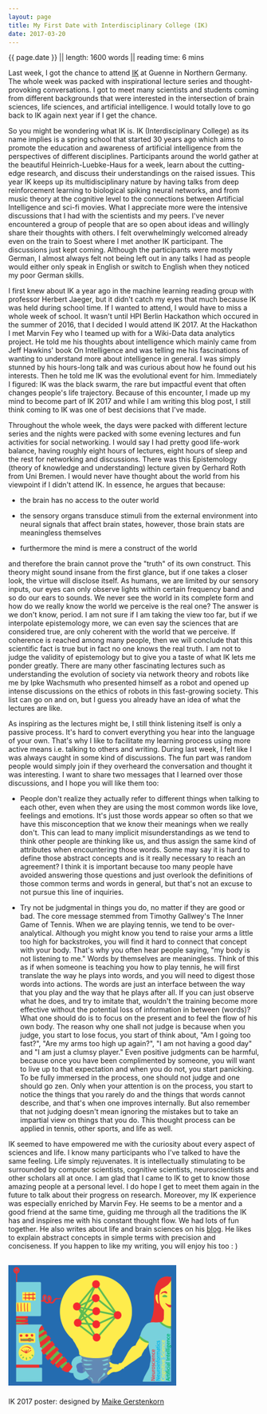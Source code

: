 ```yaml
---
layout: page
title: My First Date with Interdisciplinary College (IK)
date: 2017-03-20
---
```

{{ page.date }} ||
length: 1600 words || 
reading time: 6 mins

Last week, I got the chance to attend [IK](https://interdisciplinary-college.de) at Guenne in Northern Germany. The whole week was packed with inspirational lecture series and thought-provoking conversations. I got to meet many scientists and students coming from different backgrounds that were interested in the intersection of brain sciences, life sciences, and artificial intelligence. I would totally love to go back to IK again next year if I get the chance.

So you might be wondering what IK is. IK (Interdisciplinary College) as its name implies is a spring school that started 30 years ago which aims to promote the education and awareness of artificial intelligence from the perspectives of different disciplines. Participants around the world gather at the beautiful Heinrich-Luebke-Haus for a week, learn about the cutting-edge research, and discuss their understandings on the raised issues. This year IK keeps up its multidisciplinary nature by having talks from deep reinforcement learning to biological spiking neural networks, and from music theory at the cognitive level to the connections between Artificial Intelligence and sci-fi movies. What I appreciate more were the intensive discussions that I had with the scientists and my peers. I've never encountered a group of people that are so open about ideas and willingly share their thoughts with others. I felt overwhelmingly welcomed already even on the train to Soest where I met another IK participant. The discussions just kept coming. Although the participants were mostly German, I almost always felt not being left out in any talks I had as people would either only speak in English or switch to English when they noticed my poor German skills.

I first knew about IK a year ago in the machine learning reading group with professor Herbert Jaeger, but it didn't catch my eyes that much because IK was held during school time. If I wanted to attend, I would have to miss a whole week of school. It wasn't until HPI Berlin Hackathon which occured in the summer of 2016, that I decided I would attend IK 2017. At the Hackathon I met Marvin Fey who I teamed up with for a Wiki-Data data analytics project. He told me his thoughts about intelligence which mainly came from Jeff Hawkins' book On Intelligence and was telling me his fascinations of wanting to understand more about intelligence in general. I was simply stunned by his hours-long talk and was curious about how he found out his interests. Then he told me IK was the evolutional event for him. Immediately I figured: IK was the black swarm, the rare but impactful event that often changes people's life trajectory. Because of this encounter, I made up my mind to become part of IK 2017 and while I am writing this blog post, I still think coming to IK was one of best decisions that I've made.

Throughout the whole week, the days were packed with different lecture series and the nights were packed with some evening lectures and fun activities for social networking. I would say I had pretty good life-work balance, having roughly eight hours of lectures, eight hours of sleep and the rest for networking and discussions. There was this Epistemology (theory of knowledge and understanding) lecture given by Gerhard Roth from Uni Bremen. I would never have thought about the world from his viewpoint if I didn't attend IK. In essence, he argues that because:

* the brain has no access to the outer world 

* the sensory organs transduce stimuli from the external environment into neural signals that affect brain states, however, those brain stats are meaningless themselves

* furthermore the mind is mere a construct of the world

and therefore the brain cannot prove the "truth" of its own construct. This theory might sound insane from the first glance, but if one takes a closer look, the virtue will disclose itself. As humans, we are limited by our sensory inputs, our eyes can only observe lights within certain frequency band and so do our ears to sounds. We never see the world in its complete form and how do we really know the world we perceive is the real one? The answer is we don't know, period. I am not sure if I am taking the view too far, but if we interpolate epistemology more, we can even say the sciences that are considered true, are only coherent with the world that we perceive. If coherence is reached among many people, then we will conclude that this scientific fact is true but in fact no one knows the real truth. I am not to judge the validity of epistemology but to give you a taste of what IK lets me ponder greatly. There are many other fascinating lectures such as understanding the evolution of society via network theory and robots like me by Ipke Wachsmuth who presented himself as a robot and opened up intense discussions on the ethics of robots in this fast-growing society. This list can go on and on, but I guess you already have an idea of what the lectures are like.

As inspiring as the lectures might be, I still think listening itself is only a passive process. It's hard to convert everything you hear into the language of your own. That's why I like to facilitate my learning process using more active means i.e. talking to others and writing. During last week, I felt like I was always caught in some kind of discussions. The fun part was random people would simply join if they overheard the conversation and thought it was interesting. I want to share two messages that I learned over those discussions, and I hope you will like them too:

* People don't realize they actually refer to different things when talking to each other, even when they are using the most common words like love, feelings and emotions. It's just those words appear so often so that we have this misconception that we know their meanings when we really don't. This can lead to many implicit misunderstandings as we tend to think other people are thinking like us, and thus assign the same kind of attributes when encountering those words. Some may say it is hard to define those abstract concepts and is it really necessary to reach an agreement? I think it is important because too many people have avoided answering those questions and just overlook the definitions of those common terms and words in general, but that's not an excuse to not pursue this line of inquiries.

* Try not be judgmental in things you do, no matter if they are good or bad. The core message stemmed from Timothy Gallwey's The Inner Game of Tennis. When we are playing tennis, we tend to be over-analytical. Although you might know you tend to raise your arms a little too high for backstrokes, you will find it hard to connect that concept with your body. That's why you often hear people saying, "my body is not listening to me." Words by themselves are meaningless. Think of this as if when someone is teaching you how to play tennis, he will first translate the way he plays into words, and you will need to digest those words into actions. The words are just an interface between the way that you play and the way that he plays after all. If you can just observe what he does, and try to imitate that, wouldn't the training become more effective without the potential loss of information in between (words)? What one should do is to focus on the present and to feel the flow of his own body. The reason why one shall not judge is because when you judge, you start to lose focus, you start of think about, "Am I going too fast?", "Are my arms too high up again?", "I am not having a good day" and "I am just a clumsy player." Even positive judgments can be harmful, because once you have been complimented by someone, you will want to live up to that expectation and when you do not, you start panicking. To be fully immersed in the process, one should not judge and one should go zen. Only when your attention is on the process, you start to notice the things that you rarely do and the things that words cannot describe, and that's when one improves internally. But also remember that not judging doesn't mean ignoring the mistakes but to take an impartial view on things that you do. This thought process can be applied in tennis, other sports, and life as well.

IK seemed to have empowered me with the curiosity about every aspect of sciences and life. I know many participants who I've talked to have the same feeling. Life simply rejuvenates. It is intellectually stimulating to be surrounded by computer scientists, cognitive scientists, neuroscientists and other scholars all at once. I am glad that I came to IK to get to know those amazing people at a personal level. I do hope I get to meet them again in the future to talk about their progress on research. Moreover, my IK experience was especially enriched by Marvin Fey. He seems to be a mentor and a good friend at the same time, guiding me through all the traditions the IK has and inspires me with his constant thought flow. We had lots of fun together. He also writes about life and brain sciences on his [blog](http://www.velarys.com). He likes to explain abstract concepts in simple terms with precision and conciseness. If you happen to like my writing, you will enjoy his too : )


![](/img/ik2017.png)
---
IK 2017 poster: designed by [Maike Gerstenkorn](http://mgerstenkorn.jimdo.com/)

